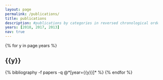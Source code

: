 ```yaml
---
layout: page
permalink: /publications/
title: publications
description: #publications by categories in reversed chronological order. generated by jekyll-scholar.
years: [2018, 2017, 2013]
nav: true
---
```


<div class="publications">

{% for y in page.years %}
  <h2 class="year">{{y}}</h2>
  {% bibliography -f papers -q @*[year={{y}}]* %}
{% endfor %}

</div>
